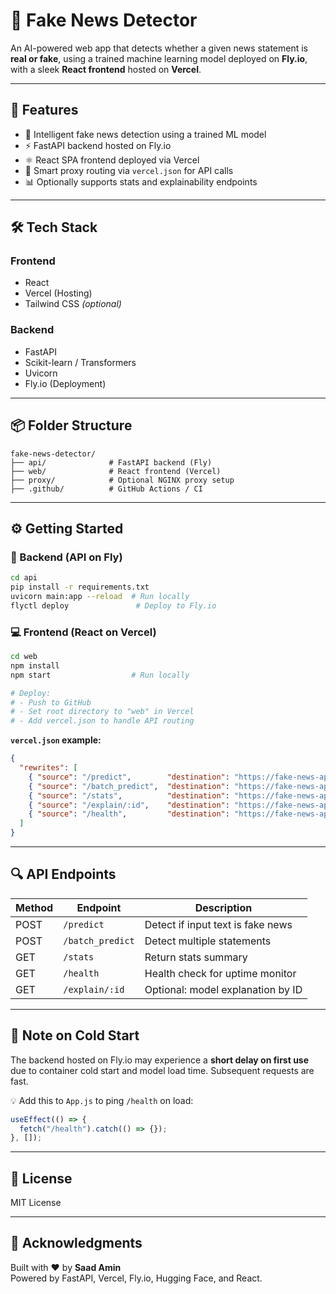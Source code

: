 # 📰 Fake News Detector

An AI-powered web app that detects whether a given news statement is **real or fake**, using a trained machine learning model deployed on **Fly.io**, with a sleek **React frontend** hosted on **Vercel**.

---

## 🚀 Features

- 🧠 Intelligent fake news detection using a trained ML model
- ⚡ FastAPI backend hosted on Fly.io
- ⚛️ React SPA frontend deployed via Vercel
- 🔁 Smart proxy routing via `vercel.json` for API calls
- 📊 Optionally supports stats and explainability endpoints

---

## 🛠 Tech Stack

### Frontend
- React
- Vercel (Hosting)
- Tailwind CSS *(optional)*

### Backend
- FastAPI
- Scikit-learn / Transformers
- Uvicorn
- Fly.io (Deployment)

---

## 📦 Folder Structure

```
fake-news-detector/
├── api/              # FastAPI backend (Fly)
├── web/              # React frontend (Vercel)
├── proxy/            # Optional NGINX proxy setup
├── .github/          # GitHub Actions / CI
```

---

## ⚙️ Getting Started

### 🔧 Backend (API on Fly)

```bash
cd api
pip install -r requirements.txt
uvicorn main:app --reload  # Run locally
flyctl deploy               # Deploy to Fly.io
```

### 💻 Frontend (React on Vercel)

```bash
cd web
npm install
npm start                  # Run locally

# Deploy:
# - Push to GitHub
# - Set root directory to "web" in Vercel
# - Add vercel.json to handle API routing
```

**`vercel.json` example:**

```json
{
  "rewrites": [
    { "source": "/predict",        "destination": "https://fake-news-api.fly.dev/predict" },
    { "source": "/batch_predict",  "destination": "https://fake-news-api.fly.dev/batch_predict" },
    { "source": "/stats",          "destination": "https://fake-news-api.fly.dev/stats" },
    { "source": "/explain/:id",    "destination": "https://fake-news-api.fly.dev/explain/:id" },
    { "source": "/health",         "destination": "https://fake-news-api.fly.dev/health" }
  ]
}
```

---

## 🔍 API Endpoints

| Method | Endpoint            | Description                       |
|--------|---------------------|-----------------------------------|
| POST   | `/predict`          | Detect if input text is fake news |
| POST   | `/batch_predict`    | Detect multiple statements         |
| GET    | `/stats`            | Return stats summary               |
| GET    | `/health`           | Health check for uptime monitor   |
| GET    | `/explain/:id`      | Optional: model explanation by ID |

---

## 🧊 Note on Cold Start

The backend hosted on Fly.io may experience a **short delay on first use** due to container cold start and model load time. Subsequent requests are fast.

💡 Add this to `App.js` to ping `/health` on load:

```js
useEffect(() => {
  fetch("/health").catch(() => {});
}, []);
```

---

## 📄 License

MIT License

---

## 🙌 Acknowledgments

Built with ❤️ by **Saad Amin**  
Powered by FastAPI, Vercel, Fly.io, Hugging Face, and React.
